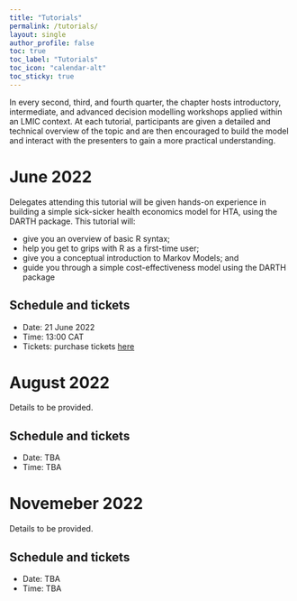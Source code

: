 ```yaml
---
title: "Tutorials"
permalink: /tutorials/
layout: single
author_profile: false
toc: true
toc_label: "Tutorials"
toc_icon: "calendar-alt"
toc_sticky: true
---
```

In every second, third, and fourth quarter, the chapter hosts introductory, intermediate, and advanced decision modelling workshops applied within an LMIC context. At each tutorial, participants are given a detailed and technical overview of the topic and are then encouraged to build the model and interact with the presenters to gain a more practical understanding.

# June 2022
Delegates attending this tutorial will be given hands-on experience in building a simple sick-sicker health economics model for HTA, using the DARTH package. This tutorial will:
- give you an overview of basic R syntax;
- help you get to grips with R as a first-time user;
- give you a conceptual introduction to Markov Models; and
- guide you through a simple cost-effectiveness model using the DARTH package
  
## Schedule and tickets
- Date: 21 June 2022
- Time: 13:00 CAT
- Tickets: purchase tickets [here](https://www.eventbrite.com/e/an-introduction-to-r-for-hta-tickets-328078430417)

# August 2022
Details to be provided.

## Schedule and tickets
- Date: TBA
- Time: TBA

# Novemeber 2022
Details to be provided.

## Schedule and tickets
- Date: TBA
- Time: TBA

